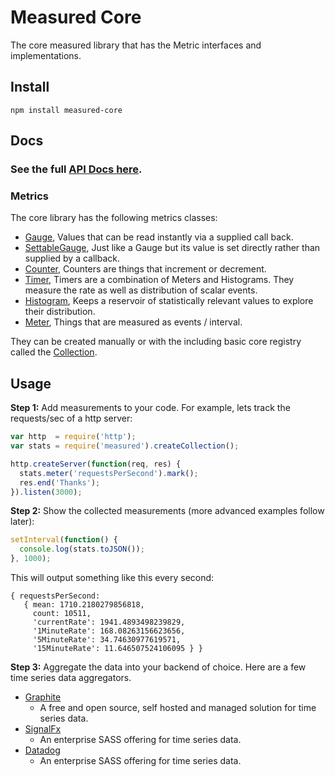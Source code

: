 # Measured Core

The core measured library that has the Metric interfaces and implementations.

## Install

```
npm install measured-core
```

## Docs

### See the full [API Docs here](https://yaorg.github.io/node-measured/core/index.html).

### Metrics

The core library has the following metrics classes:

- [Gauge](https://yaorg.github.io/node-measured/core/index.html#gauge), Values that can be read instantly via a supplied call back.
- [SettableGauge](https://yaorg.github.io/node-measured/core/index.html#settablegauge), Just like a Gauge but its value is set directly rather than supplied by a callback.
- [Counter](https://yaorg.github.io/node-measured/core/index.html#counter), Counters are things that increment or decrement.
- [Timer](https://yaorg.github.io/node-measured/core/index.html#timer), Timers are a combination of Meters and Histograms. They measure the rate as well as distribution of scalar events.
- [Histogram](https://yaorg.github.io/node-measured/core/index.html#histogram), Keeps a reservoir of statistically relevant values to explore their distribution.
- [Meter](https://yaorg.github.io/node-measured/core/index.html#meter), Things that are measured as events / interval.

They can be created manually or with the including basic core registry called the [Collection](https://yaorg.github.io/node-measured/core/index.html#collection).

## Usage

**Step 1:** Add measurements to your code. For example, lets track the
requests/sec of a http server:

```js
var http  = require('http');
var stats = require('measured').createCollection();

http.createServer(function(req, res) {
  stats.meter('requestsPerSecond').mark();
  res.end('Thanks');
}).listen(3000);
```

**Step 2:** Show the collected measurements (more advanced examples follow later):

```js
setInterval(function() {
  console.log(stats.toJSON());
}, 1000);
```

This will output something like this every second:

```
{ requestsPerSecond:
   { mean: 1710.2180279856818,
     count: 10511,
     'currentRate': 1941.4893498239829,
     '1MinuteRate': 168.08263156623656,
     '5MinuteRate': 34.74630977619571,
     '15MinuteRate': 11.646507524106095 } }
```

**Step 3:** Aggregate the data into your backend of choice.
Here are a few time series data aggregators.
- [Graphite](http://graphite.wikidot.com/)
    - A free and open source, self hosted and managed solution for time series data.
- [SignalFx](https://signalfx.com/)
    - An enterprise SASS offering for time series data.
- [Datadog](https://www.datadoghq.com/)
    - An enterprise SASS offering for time series data.
